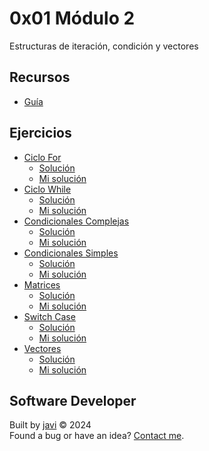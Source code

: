 # 0x01 Módulo 2
Estructuras de iteración, condición y vectores
## Recursos
- [Guía](./docs/GD2-Java.pdf)
## Ejercicios
* [Ciclo For](./docs/EjerciciosCicloFor.pdf)
  - [Solución](./docs/SolucionEjerciciosCicloFor.pdf)
  - [Mi solución](./scripts/EjerciciosCicloFor/src/CicloFor/)
* [Ciclo While](./docs/EjerciciosCicloWhile.pdf)
  - [Solución](./docs/SolucionEjerciciosCicloWhile.pdf)
  - [Mi solución](./scripts/EjerciciosCicloWhile/src/CicloWhile/)
* [Condicionales Complejas](./docs/EjerciciosCondicionalesComplejas.pdf)
  - [Solución](./docs/SolucionEjerciciosCondicionalesComplejas.pdf)
  - [Mi solución](./scripts/EjerciciosCondicionalesComplejas/src/CondicionalesComplejas/)
* [Condicionales Simples](./docs/EjerciciosCondicionalesSimples.pdf)
  - [Solución](./docs/SolucionEjerciciosCondicionalesSimples.pdf)
  - [Mi solución](./scripts/EjerciciosCondicionalesSimples/src/CondicionalesSimples/)
* [Matrices](./docs/EjerciciosMatrices.pdf)
  - [Solución](./docs/SolucionEjerciciosMatrices.pdf)
  - [Mi solución](./scripts/EjerciciosMatrices/src/Matrices/)
* [Switch Case](./docs/EjerciciosSwitchCase.pdf)
  - [Solución](./docs/SolucionEjerciciosSwitchCase.pdf)
  - [Mi solución](./scripts/EjerciciosSwitchCase/src/SwitchCase/)
* [Vectores](./docs/EjerciciosVectores.pdf)
  - [Solución](./docs/SolucionEjerciciosVectores.pdf)
  - [Mi solución](./scripts/EjerciciosVectores/src/Vectores/)
## Software Developer
Built by [javi](https://github.com/javierandres-dev/) :copyright: 2024  
Found a bug or have an idea? [Contact me](https://www.linkedin.com/in/javierandres-dev/).
